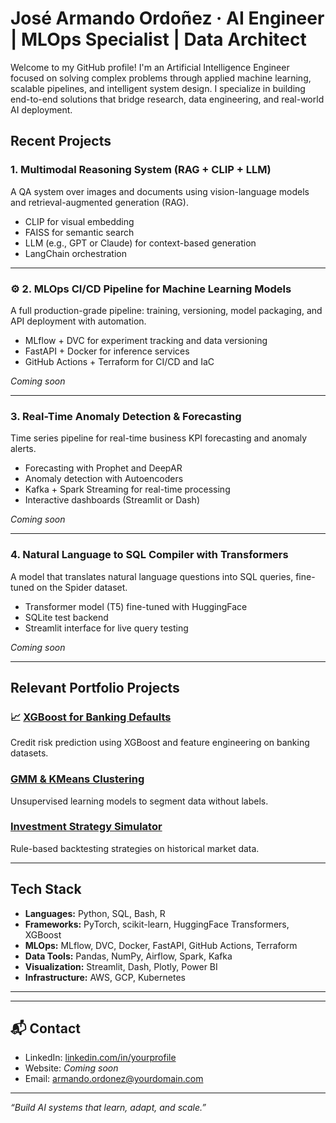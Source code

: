 # José Armando Ordoñez · AI Engineer | MLOps Specialist | Data Architect

Welcome to my GitHub profile! I'm an Artificial Intelligence Engineer focused on solving complex problems through applied machine learning, scalable pipelines, and intelligent system design. I specialize in building end-to-end solutions that bridge research, data engineering, and real-world AI deployment.


##  Recent Projects

### 1. Multimodal Reasoning System (RAG + CLIP + LLM)
A QA system over images and documents using vision-language models and retrieval-augmented generation (RAG).
- CLIP for visual embedding
- FAISS for semantic search
- LLM (e.g., GPT or Claude) for context-based generation
- LangChain orchestration


---

### ⚙️ 2. MLOps CI/CD Pipeline for Machine Learning Models
A full production-grade pipeline: training, versioning, model packaging, and API deployment with automation.
- MLflow + DVC for experiment tracking and data versioning
- FastAPI + Docker for inference services
- GitHub Actions + Terraform for CI/CD and IaC

 _Coming soon_

---

### 3. Real-Time Anomaly Detection & Forecasting
Time series pipeline for real-time business KPI forecasting and anomaly alerts.
- Forecasting with Prophet and DeepAR
- Anomaly detection with Autoencoders
- Kafka + Spark Streaming for real-time processing
- Interactive dashboards (Streamlit or Dash)

 _Coming soon_

---

###  4. Natural Language to SQL Compiler with Transformers
A model that translates natural language questions into SQL queries, fine-tuned on the Spider dataset.
- Transformer model (T5) fine-tuned with HuggingFace
- SQLite test backend
- Streamlit interface for live query testing

 _Coming soon_

---

## Relevant Portfolio Projects

### 📈 [XGBoost for Banking Defaults](https://github.com/armandoordonez/XGBoost_Banking_Defaults)
Credit risk prediction using XGBoost and feature engineering on banking datasets.

###  [GMM & KMeans Clustering](https://github.com/armandoordonez/Unsupervised_ML_Clustering_GMM_KMeans)
Unsupervised learning models to segment data without labels.

###  [Investment Strategy Simulator](https://github.com/armandoordonez/Estrategias_de_Inversion_Simple)
Rule-based backtesting strategies on historical market data.

---

##  Tech Stack

- **Languages:** Python, SQL, Bash, R
- **Frameworks:** PyTorch, scikit-learn, HuggingFace Transformers, XGBoost
- **MLOps:** MLflow, DVC, Docker, FastAPI, GitHub Actions, Terraform
- **Data Tools:** Pandas, NumPy, Airflow, Spark, Kafka
- **Visualization:** Streamlit, Dash, Plotly, Power BI
- **Infrastructure:** AWS, GCP, Kubernetes

---


---

## 📬 Contact

- LinkedIn: [linkedin.com/in/yourprofile](https://linkedin.com/in/yourprofile)
- Website: _Coming soon_
- Email: armando.ordonez@yourdomain.com

---

_“Build AI systems that learn, adapt, and scale.”_
